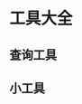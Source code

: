 # 工具大全

## 查询工具

<content-page :superlink="[
        {
          uuid:'8c11e379-6c1a-4012-8e11-eec5ca1ea6eb',
          title: 'Web 开发技术 | MDN',
          icon: 'https://developer.mozilla.org/favicon.ico',
          href: 'https://developer.mozilla.org/zh-CN/docs/Web',
          description: 'Web 开发技术 面向 Web 开发者的文档',
        },
        {
          uuid:'f61180f8-cbcf-4620-9197-2978ba3e48ac',
          title: 'Can I Use',
          icon: '/images/caniuse.png',
          href: 'https://www.caniuse.com/',
          description: 'Can I Use',
        },
        {
          uuid:'75ceeaea-f7e4-48db-9d79-d78d0e0bd31a',
          title: 'UNPKG',
          description:
          'unpkg is a fast, global content delivery network for everything on npm. ',
          icon: 'https://unpkg.com/favicon.ico',
          href: 'https://unpkg.com/',
        },
        {
          uuid:'4562ba44-d9cf-4e46-9391-9fdf9afe47a6',
          title: 'BootCDN',
          icon: 'https://www.bootcdn.cn/assets/ico/favicon.ico?1589364549024',
          href: 'https://www.bootcdn.cn/',
          description: '稳定、快速、免费的前端开源项目 CDN 加速服务',
        },
        {
          uuid:'837b3c00-91bc-4892-896a-aaafd98e5567',
          title: 'NpmJs',
          icon: 'https://static.npmjs.com/b0f1a8318363185cc2ea6a40ac23eeb2.png',
          href: 'https://www.npmjs.com/',
          description: 'Build amazing things',
        },
        {
          uuid:'5d2c1dc8-06f6-45a0-b8af-380c89b2d5f6',
          title: 'MD美化',
          icon: 'https://www.mdnice.com/favicon.svg',
          href: 'https://www.mdnice.com/',
          description: 'Markdown Nice',
        },
        {
          uuid:'f5ff6ff5-bc0f-476d-8ed8-e195a84071a8',
          title: '{JSON} Placeholder',
          description:
            'Free fake API for testing and prototyping. Powered by JSON Server + LowDB',
          icon: 'https://jsonplaceholder.typicode.com/favicon.ico',
          href: 'https://jsonplaceholder.typicode.com/',
        },
        {
          uuid:'886df814-c891-4e6d-983a-246b65d78b74',
          title: 'AST Explorer',
          icon: 'https://astexplorer.net/favicon.png',
          href: 'https://astexplorer.net/',
          description: '抽象语法树',
        },
        {
          uuid:'b8a8bed8-415a-4449-95c2-a847ad237b5f',
          title: 'Shields',
          icon: '/images/shields.ico',
          href: 'https://shields.io/category/build',
          description: 'GitHub徽章',
        },
        {
          uuid:'92bf0e50-a81f-463d-a218-d63404a567b9',
          title: 'GitHubProxy代理加速',
          icon: 'https://github.githubassets.com/favicons/favicon.png',
          href: 'https://ghproxy.com',
          description:
            'GitHub 文件 , Releases , archive 以及 raw.githubusercontent.com 文件加速下载服务.',
        }
    ]" 
/>

## 小工具

<content-page :superlink="[
        {
          uuid:'a2757d85-0678-489e-a36e-f7619732ce03',
          title: 'carbon',
          icon: 'https://carbon.now.sh/static/brand/icon.png',
          href: 'https://carbon.now.sh/',
          description:
            'Create and share beautiful images of your source code. Start typing or drop a file into the text area to get started.'
        },
        {
          uuid:'5b06d377-aac1-46de-904d-7f60322e7633',
          title: 'UIGradients',
          icon: 'https://uigradients.com/static/images/favicon-32x32.png',
          href: 'https://uigradients.com/#Margo',
          description: '渐变生成器'
        },
        {
          uuid:'eadf1c3a-de5d-4dfa-b3ac-1cb08191a181',
          title: '生成ICO图标',
          icon: 'http://it200.cn/images/logo/default.png',
          href: 'http://www.ico51.cn/',
          description: '在线生成透明ICO图标'
        },
        {
          uuid:'da728acc-cfab-4bba-9e9c-a47c63e86412',
          title: 'Toptal',
          icon: '/images/toptal.webp',
          href: 'https://www.toptal.com/developers/css/sprite-generator',
          description: 'CSS Sprites Generator'
        },
        {
          uuid:'984476be-8fe9-400e-bda8-7523fc47bc2a',
          title: 'Form-Generator',
          icon: 'https://mrhj.gitee.io/form-generator/img/logo.e1bc3747.png',
          href: 'https://mrhj.gitee.io/form-generator/#/',
          description: 'form-generator'
        },
        {
          uuid:'079033c9-c8a7-4713-a854-fcf835a031cc',
          title: 'ibootstrap',
          icon: '/images/ibootstrap.ico',
          href: 'http://www.ibootstrap.cn/',
          description: '拖拽生成bootstrap页面'
        },
        {
          uuid:'e927660c-6852-44bd-8fb3-83280b2531a4',
          title: '内网穿透',
          icon: 'https://cdn.natapp.cn/assets/favicon.ico?version=20190730',
          href: 'https://natapp.cn/',
          description: '开启您的内网穿透之旅'
        },
        {
          uuid:'eed870ca-b124-4ee6-a1ea-e40835e3b948',
          title: '百度网盘',
          icon:
            'https://pan.baidu.com/box-static/disk-system/images/favicon.ico',
          href: 'https://pan.baidu.com/disk/home',
          description: '百度网盘'
        },
        {
          uuid:'6d1d91ab-f23d-4901-a082-90d09d58d1fd',
          title: '阿里云盘',
          icon: '/images/aliyundrive.ico',
          href: 'https://aliyundrive.com/',
          description:
            '阿里云盘是一款速度快、不打扰、够安全、易于分享的网盘，你可以在这里存储、管理和探索内容，尽情打造丰富的数字世界。',
        },
        {
          uuid:'6ae6866d-78a1-4768-8f13-f7be492b81c2',
          title: '腾讯网址安全中心',
          icon: '/images/urlsec.ico',
          href: 'https://urlsec.qq.com/',
          description: '腾讯网址安全中心'
        },
        {
          uuid:'168bbd1f-d7f7-4ee1-8986-bf3b0076ecea',
          title: 'GithubStatus',
          icon: 'https://github.githubassets.com/favicons/favicon-success.png',
          href: 'https://www.githubstatus.com/',
          description: 'Github Status'
        },
        {
          uuid:'3046b9db-f4d4-4cee-b80e-62e693b91a74',
          title: 'Glehelper',
          icon: '/images/googlehelper.ico',
          href: 'http://googlehelper.net/',
          description:
            'This is a browser plugin for developers, cross-border workers, and research institutes to secure and speed Internet surfing.'
        },
        {
          uuid:'38fe1d22-9e5c-45bb-b88b-495243f6762f',
          title: 'Idea激活',
          icon: 'http://it200.cn/images/logo/default.png',
          href: 'http://idea.medeming.com/jets/',
          description: '失效了就试试吧,万一成功了呢'
        },
        {
          uuid:'135834e1-9ae2-4104-8d0c-81b99ec1e421',
          title: 'debugx5',
          icon: 'http://it200.cn/images/logo/default.png',
          href: 'https://debugx5.qq.com/',
          description: '微信浏览器调试'
        },
        {
          uuid:'1c0de702-6b22-4424-9a0d-642662d66064',
          title: 'Chrome DevTools',
          icon: 'http://it200.cn/images/logo/default.png',
          href: 'chrome://inspect/#devices',
          description: 'Chrome DevTools'
        },
        {
          uuid:'b6c23e26-71a7-4230-867a-9476c3de1160',
          title: 'Linux命令大全(手册)',
          icon:
            'https://www.linuxcool.com/wp-content/uploads/2019/03/cropped-redhat-32x32.png',
          href: 'https://www.linuxcool.com/',
          description: 'Linux命令大全(手册)'
        },
        {
          uuid:'bc9561dc-7272-429a-8cfc-1ed96568defe',
          title: 'Homebrew镜像',
          icon: 'https://brew.idayer.com/favicon.ico',
          href: 'https://brew.idayer.com/',
          description: 'Homebrew macOS飞速安装教程'
        }
    ]" 
/>
